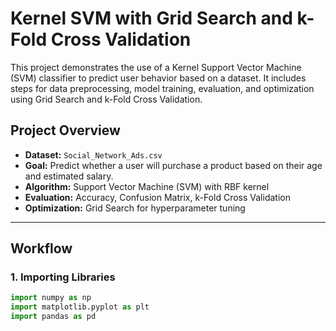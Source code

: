# Kernel SVM with Grid Search and k-Fold Cross Validation

This project demonstrates the use of a Kernel Support Vector Machine (SVM) classifier to predict user behavior based on a dataset. It includes steps for data preprocessing, model training, evaluation, and optimization using Grid Search and k-Fold Cross Validation.

## Project Overview

- **Dataset:** `Social_Network_Ads.csv`
- **Goal:** Predict whether a user will purchase a product based on their age and estimated salary.
- **Algorithm:** Support Vector Machine (SVM) with RBF kernel
- **Evaluation:** Accuracy, Confusion Matrix, k-Fold Cross Validation
- **Optimization:** Grid Search for hyperparameter tuning

---

## Workflow

### 1. Importing Libraries
```python
import numpy as np
import matplotlib.pyplot as plt
import pandas as pd
